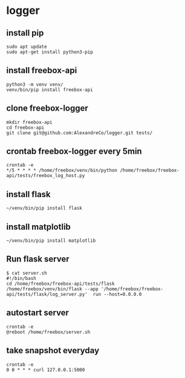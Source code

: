 # logger

## install pip

```
sudo apt update
sudo apt-get install python3-pip
```

## install freebox-api

```
python3 -m venv venv/
venv/bin/pip install freebox-api
```

## clone freebox-logger

```
mkdir freebox-api
cd freebox-api
git clone git@github.com:AlexandreCo/logger.git tests/
```

## crontab freebox-logger every 5min

```
crontab -e
*/5 * * * * /home/freebox/venv/bin/python /home/freebox/freebox-api/tests/freebox_log_host.py
```

## install flask

```
~/venv/bin/pip install flask
```

## install matplotlib

```
~/venv/bin/pip install matplotlib
```

## Run flask server

```
$ cat server.sh
#!/bin/bash
cd /home/freebox/freebox-api/tests/flask
/home/freebox/venv/bin/flask --app '/home/freebox/freebox-api/tests/flask/log_server.py'  run --host=0.0.0.0
```

## autostart server

```
crontab -e
@reboot /home/freebox/server.sh
```

## take snapshot everyday

```
crontab -e
0 0 * * * curl 127.0.0.1:5000
```
